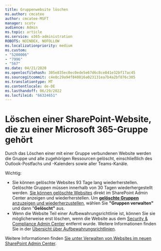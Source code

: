 ```yaml
---
title: Gruppenwebsite löschen
ms.author: cmcatee
author: cmcatee-MSFT
manager: scotv
audience: Admin
ms.topic: article
ms.service: o365-administration
ROBOTS: NOINDEX, NOFOLLOW
ms.localizationpriority: medium
ms.custom:
- "5200006"
- "7996"
- "567"
ms.date: 04/21/2020
ms.openlocfilehash: 305e835ec0ec0ede5e67d6c8ce841e32bf17ac45
ms.sourcegitcommit: c4e8c29a94f840816a023131ea7b4a2bf876c305
ms.translationtype: MT
ms.contentlocale: de-DE
ms.lasthandoff: 06/29/2022
ms.locfileid: "66324651"
---
```

# <a name="delete-a-sharepoint-site-that-belongs-to-a-microsoft-365-group"></a>Löschen einer SharePoint-Website, die zu einer Microsoft 365-Gruppe gehört

Durch das Löschen einer mit einer Gruppe verbundenen Website werden die Gruppe und alle zugehörigen Ressourcen gelöscht, einschließlich des Outlook-Postfachs und -Kalenders sowie aller Teams-Kanäle.
  
Wichtig:

- Sie können gelöschte Websites 93 Tage lang wiederherstellen. Gelöschte Gruppen müssen innerhalb von 30 Tagen wiederhergestellt werden. [Sie können gelöschte Websites](https://admin.microsoft.com/sharepoint?page=recyclebin&modern=true) direkt im SharePoint Admin Center anzeigen und wiederherstellen. Um [**gelöschte Gruppen** anzuzeigen und wiederherzustellen](https://admin.microsoft.com/Adminportal/Home?source=applauncher#/deletedgroups), wählen Sie **"Gruppen verwalten"** und dann "**Gelöscht"** aus.
- Wenn die Website Teil einer Aufbewahrungsrichtlinie ist, können Sie sie möglicherweise erst löschen, wenn die Website aus dem [Security & Compliance Admin Center](https://protection.office.com/?rfr=AdminCenter#/retention) entfernt wurde. Weitere Informationen finden Sie in der [Übersicht über Aufbewahrungsrichtlinien](https://docs.microsoft.com/microsoft-365/compliance/retention-policies).
  
Weitere Informationen finden [Sie unter Verwalten von Websites im neuen SharePoint Admin Center](https://docs.microsoft.com/sharepoint/manage-sites-in-new-admin-center).
